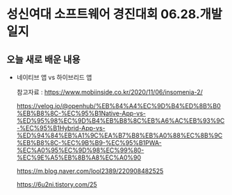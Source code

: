 # 성신여대 소프트웨어 경진대회 06.28.개발일지


## 오늘 새로 배운 내용 
  - 네이티브 앱 vs 하이브리드 앱 
   
    참고자료 : https://www.mobiinside.co.kr/2020/11/06/insomenia-2/ 

    https://velog.io/@openhub/%EB%84%A4%EC%9D%B4%ED%8B%B0%EB%B8%8C-%EC%95%B1Native-App-vs-%ED%95%98%EC%9D%B4%EB%B8%8C%EB%A6%AC%EB%93%9C-%EC%95%B1Hybrid-App-vs-%ED%94%84%EB%A1%9C%EA%B7%B8%EB%A0%88%EC%8B%9C%EB%B8%8C-%EC%9B%B9-%EC%95%B1PWA-%EC%A0%95%EC%9D%98%EC%99%80-%EC%9E%A5%EB%8B%A8%EC%A0%90 
    
    https://m.blog.naver.com/lool2389/220908482525 
    
    https://6u2ni.tistory.com/25
    
             
